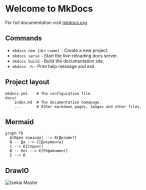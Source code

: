 # Welcome to MkDocs

For full documentation visit [mkdocs.org](https://www.mkdocs.org).

## Commands

* `mkdocs new [dir-name]` - Create a new project.
* `mkdocs serve` - Start the live-reloading docs server.
* `mkdocs build` - Build the documentation site.
* `mkdocs -h` - Print help message and exit.

## Project layout

    mkdocs.yml    # The configuration file.
    docs/
        index.md  # The documentation homepage.
        ...       # Other markdown pages, images and other files.


## Mermaid
```mermaid
graph TD
  A[Идея эпизода] --> B{Дизайн?}
  B -- Да --> C[Документы]
  C --> D[Спринт]
  B -- Нет --> E[Рефайнмент]
  E --> B
```

## DrawIO

![Isekai Master](IsekaiMaster.drawio)